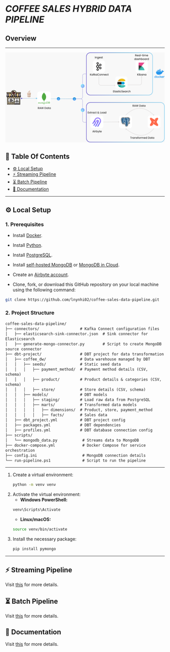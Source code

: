 # ***COFFEE SALES HYBRID DATA PIPELINE***
    
## **Overview**
---
![Image](img/data-pipeline.png)

## **📕 Table Of Contents**
* [⚙️ Local Setup](#local-setup)
* [⚡ Streaming Pipeline](#streaming-pipeline)
* [⏳ Batch Pipeline](#batch-pipeline)
* [📝 Documentation](index.md)
---

## **⚙️ Local Setup**

### 1. Prerequisites
- <p>Install <a href="https://www.docker.com/products/docker-desktop/" target="_blank">Docker</a>.</p>
- <p>Install <a href="https://www.python.org/" target="_blank">Python</a>.</p>
- <p>Install <a href="https://www.postgresql.org/download/" target="_blank">PostgreSQL</a>.</p>
- <p>Install <a href="https://www.mongodb.com/docs/manual/administration/install-community/" target="_blank">self-hosted MongoDB</a> or <a href="https://www.mongodb.com/atlas" target="_blank">MongoDB in Cloud</a>.</p>
- <p>Create an <a href="https://www.cloud.airbyte.com/" target="_blank">Airbyte account</a>.</p>
- Clone, fork, or download this GitHub repository on your local machine using the following command:
```bash
git clone https://github.com/lnynhi02/coffee-sales-data-pipeline.git
```

### 2. Project Structure
```
coffee-sales-data-pipeline/
├── connectors/                  # Kafka Connect configuration files
│   ├── elasticsearch-sink-connector.json  # Sink connector for Elasticsearch
│   ├── generate-mongo-connector.py        # Script to create MongoDB source connector
├── dbt-project/                 # DBT project for data transformation
│   ├── coffee_dw/               # Data warehouse managed by DBT
│   │   ├── seeds/               # Static seed data
│   │   │   ├── payment_method/  # Payment method details (CSV, schema)
│   │   │   ├── product/         # Product details & categories (CSV, schema)
│   │   │   ├── store/           # Store details (CSV, schema)
│   │   ├── models/              # DBT models
│   │   │   ├── staging/         # Load raw data from PostgreSQL
│   │   │   ├── marts/           # Transformed data models
│   │   │   │   ├── dimensions/  # Product, store, payment_method
│   │   │   │   ├── facts/       # Sales data
│   ├── dbt_project.yml          # DBT project config
│   ├── packages.yml             # DBT dependencies
│   ├── profiles.yml             # DBT database connection config
├── scripts/
│   └── mongodb_data.py           # Streams data to MongoDB
├── docker-compose.yml            # Docker Compose for service orchestration
├── config.ini                    # MongoDB connection details
└── run-pipeline.ps1              # Script to run the pipeline
```

---

1. Create a virtual environment:
   ```sh
   python -m venv venv
   ```
2. Activate the virtual environment:
      - **Windows PowerShell:**
      ```sh
      venv\Scripts\Activate
      ```
      - **Linux/macOS:**
      ```sh
      source venv/bin/activate
      ```
3. Install the necessary package:
   ```sh
   pip install pymongo
   ```
---

## **⚡ Streaming Pipeline**
Visit [this](streaming.md) for more details.

## **⏳ Batch Pipeline**
Visit [this](batch.md) for more details.

## **📝 Documentation**
Visit [this](index.md) for more details.
